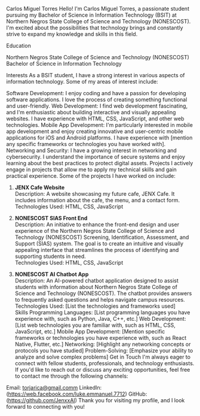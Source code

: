 Carlos Miguel Torres
Hello! I'm Carlos Miguel Torres, a passionate student pursuing my Bachelor of Science in Information Technology (BSIT) at Northern Negros State College of Science and Technology (NONESCOST). I'm excited about the possibilities that technology brings and constantly strive to expand my knowledge and skills in this field.

Education

Northern Negros State College of Science and Technology (NONESCOST)
Bachelor of Science in Information Technology

Interests
As a BSIT student, I have a strong interest in various aspects of information technology. Some of my areas of interest include:

Software Development: I enjoy coding and have a passion for developing software applications. I love the process of creating something functional and user-friendly.
Web Development: I find web development fascinating, and I'm enthusiastic about building interactive and visually appealing websites. I have experience with HTML, CSS, JavaScript, and other web technologies.
Mobile App Development: I'm particularly interested in mobile app development and enjoy creating innovative and user-centric mobile applications for iOS and Android platforms. I have experience with [mention any specific frameworks or technologies you have worked with].
Networking and Security: I have a growing interest in networking and cybersecurity. I understand the importance of secure systems and enjoy learning about the best practices to protect digital assets.
Projects
I actively engage in projects that allow me to apply my technical skills and gain practical experience. Some of the projects I have worked on include:

1. **JENX Cafe Website**  
   Description: A website showcasing my future cafe, JENX Cafe. It includes information about the cafe, the menu, and a contact form.  
   Technologies Used: HTML, CSS, JavaScript  

2. **NONESCOST SIAS Front End**  
   Description: An initiative to enhance the front-end design and user experience of the Northern Negros State College of Science and Technology (NONESCOST) Screening, Identification, Assessment, and Support (SIAS) system. The goal is to create an intuitive and visually appealing interface that streamlines the process of identifying and supporting students in need.  
   Technologies Used: HTML, CSS, JavaScript  

3. **NONESCOST AI Chatbot App**  
   Description: An AI-powered chatbot application designed to assist students with information about Northern Negros State College of Science and Technology (NONESCOST). The chatbot provides answers to frequently asked questions and helps navigate campus resources.  
   Technologies Used: [List the technologies and frameworks used]  
Skills
Programming Languages: [List programming languages you have experience with, such as Python, Java, C++, etc.]
Web Development: [List web technologies you are familiar with, such as HTML, CSS, JavaScript, etc.]
Mobile App Development: [Mention specific frameworks or technologies you have experience with, such as React Native, Flutter, etc.]
Networking: [Highlight any networking concepts or protocols you have studied]
Problem-Solving: [Emphasize your ability to analyze and solve complex problems]
Get in Touch
I'm always eager to connect with fellow students, professionals, and technology enthusiasts. If you'd like to reach out or discuss any exciting opportunities, feel free to contact me through the following channels:

Email: torjarica@gmail.comm
LinkedIn: (https://web.facebook.com/luke.emmanuel.7712)
GitHub: (https://github.com/JenxxAI)
Thank you for visiting my profile, and I look forward to connecting with you!
